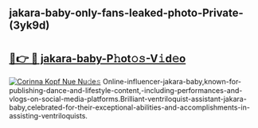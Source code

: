 ## jakara-baby-only-fans​-leaked-photo​-Private-(3yk9d)


# <h2><a href="https://mediaupload.pro?title=jakara-baby&ref=git">🔗👉 🔴 jakara-baby-P𝚑ot𝚘𝚜-V𝚒d𝚎o</a></h2>

[![Corinna Kopf Nue Nu𝚍e𝚜](https://i.imgur.com/0qMVB7G.gif)](https://mediaupload.pro?title=jakara-baby&ref=git)
Online-influencer-jakara-baby,known-for-publishing-dance-and-lifestyle-content,-including-performances-and-vlogs-on-social-media-platforms.Brilliant-ventriloquist-assistant-jakara-baby,celebrated-for-their-exceptional-abilities-and-accomplishments-in-assisting-ventriloquists.  